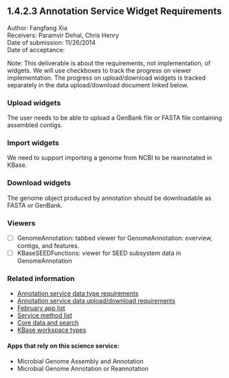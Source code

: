 1.4.2.3 Annotation Service Widget Requirements
------------------------------------------------------------------------------

Author: Fangfang Xia  
Receivers: Paramvir Dehal, Chris Henry  
Date of submission: 11/26/2014  
Date of acceptance:   

Note: This deliverable is about the requirements, not implementation,
of widgets. We will use checkboxes to track the progress on viewer
implementation. The progress on upload/download widgets is tracked
separately in the data upload/download document linked below. 

### Upload widgets

The user needs to be able to upload a GenBank file or FASTA file
containing assembled contigs.

### Import widgets

We need to support importing a genome from NCBI to be reannotated in KBase.

### Download widgets

The genome object produced by annotation should be downloadable as
FASTA or GenBank.

### Viewers

- [ ] GenomeAnnotation: tabbed viewer for GenomeAnnotation: overview, contigs, and features.
- [ ] KBaseSEEDFunctions: viewer for SEED subsystem data in GenomeAnnotation

### Related information

- [Annotation service data type requirements](https://github.com/levinas/WBS-Science-Service-Deliverables/blob/master/1.4.2.1-Annotation-Service-Data-Type-Requirements.md)
- [Annotation service data upload/download requirements](https://github.com/levinas/WBS-Science-Service-Deliverables/blob/master/1.4.2.2-Annotation-Service-Data-Upload-Download-Requirements.md)
- [February app list](https://docs.google.com/spreadsheets/d/1jIyMrAnG1GJP6i0qgFmah9cM51BpcpvC-SAmPaJArM4/edit#gid=0)
- [Service method list](https://docs.google.com/spreadsheets/d/1XeYR-ZFsldHVB7I8yPkP-aGPlzXqY7cU1gTArRXZs78/edit?usp=sharing)
- [Core data and search](https://docs.google.com/spreadsheets/d/1auAfLVc1ogs6SBOIAqCp6GG8gUr19b-gW2VqSBAA7jo/edit#gid=940808100)
- [KBase workspace types](http://narrative.kbase.us/functional-site/#/spec/storage/0)

#### Apps that rely on this science service:

- Microbial Genome Assembly and Annotation
- Microbial Genome Annotation or Reannotation


